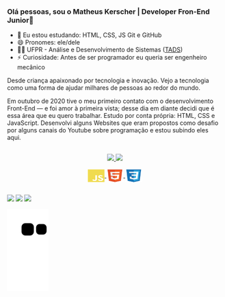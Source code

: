 ### Olá pessoas, sou o Matheus Kerscher | Developer Fron-End Junior👋

- 🌱 Eu estou estudando: HTML, CSS, JS Git e GitHub
- 😄 Pronomes: ele/dele
- 🧑‍💻 UFPR - Análise e Desenvolvimento de Sistemas (<a target="_blank" href="https://www.tads.ufpr.br/mod/page/view.php?id=2">TADS</a>)
- ⚡ Curiosidade: Antes de ser programador eu queria ser engenheiro mecânico

Desde criança apaixonado por tecnologia e inovação. Vejo a tecnologia como uma forma de ajudar milhares de pessoas ao redor do mundo.

Em outubro de 2020 tive o meu primeiro contato com o desenvolvimento Front-End — e foi amor à primeira vista; desse dia em diante decidi que é essa área que eu quero trabalhar. Estudo por conta própria: HTML, CSS e JavaScript. Desenvolvi alguns Websites que eram propostos como desafio por alguns canais do Youtube sobre programação e estou subindo eles aqui.

##

<div align="center">
  <a href="https://github.com/MatheusKerscher">
  <img height="180em" src="https://github-readme-stats.vercel.app/api?username=MatheusKerscher&show_icons=true&theme=radical&include_all_commits=true&count_private=true"/>
  <img height="180em" src="https://github-readme-stats.vercel.app/api/top-langs/?username=MatheusKerscher&layout=compact&langs_count=7&theme=radical"/>
</div>
 
<div align="center" style="display: inline_block"><br>
  <img align="center" alt="Matheus-Js" height="30" width="40" src="https://raw.githubusercontent.com/devicons/devicon/master/icons/javascript/javascript-plain.svg">
  <img align="center" alt="Matheus-HTML" height="30" width="40" src="https://raw.githubusercontent.com/devicons/devicon/master/icons/html5/html5-original.svg">
  <img align="center" alt="Matheus-CSS" height="30" width="40" src="https://raw.githubusercontent.com/devicons/devicon/master/icons/css3/css3-original.svg">
</div>
  
##
 
<div> 
  <a href="https://instagram.com/matheuskerscher" target="_blank"><img src="https://img.shields.io/badge/-Instagram-%23E4405F?style=for-the-badge&logo=instagram&logoColor=white" target="_blank"></a>
  <a href = "mailto:matheuskerscher@outlook.com"><img src="https://img.shields.io/badge/Microsoft_Outlook-0078D4?style=for-the-badge&logo=microsoft-outlook&logoColor=white" target="_blank"></a>
  <a href="https://www.linkedin.com/in/matheus-kerscher" target="_blank"><img src="https://img.shields.io/badge/-LinkedIn-%230077B5?style=for-the-badge&logo=linkedin&logoColor=white" target="_blank"></a> 
 
  ![Snake animation](https://github.com/MatheusKerscher/MatheusKerscher/blob/output/github-contribution-grid-snake.svg)
 
</div>
